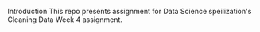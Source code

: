 Introduction
This repo presents assignment for Data Science speilization's Cleaning Data Week 4 assignment.
